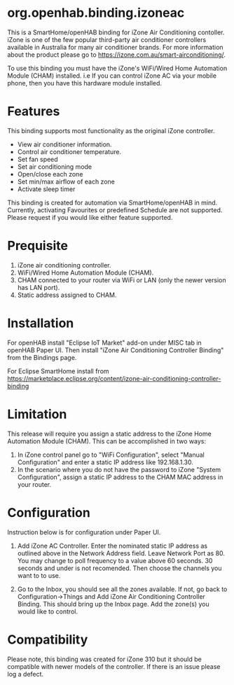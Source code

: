 # org.openhab.binding.izoneac
This is a SmartHome/openHAB binding for iZone Air Conditioning contoller.  iZone is one of the few popular third-party air conditioner controllers available in Australia for many air conditioner brands.  For more information about the product please go to https://izone.com.au/smart-airconditioning/.

To use this binding you must have the iZone's WiFi/Wired Home Automation Module (CHAM) installed.  i.e If you can control iZone AC via your mobile phone, then you have this hardware module installed.

# Features
This binding supports most functionality as the original iZone controller.
- View air conditioner information.
- Control air conditioner temperature.
- Set fan speed
- Set air conditioning mode
- Open/close each zone
- Set min/max airflow of each zone
- Activate sleep timer

This binding is created for automation via SmartHome/openHAB in mind.  Currently, activating Favourites or predefined Schedule are not supported.  Please request if you would like either feature supported.

# Prequisite
1. iZone air conditioning controller.
2. WiFi/Wired Home Automation Module (CHAM).
3. CHAM connected to your router via WiFi or LAN (only the newer version has LAN port).
4. Static address assigned to CHAM.

# Installation
For openHAB install "Eclipse IoT Market" add-on under MISC tab in openHAB Paper UI. Then install "iZone Air Conditioning Controller Binding" from the Bindings page.

For Eclipse SmartHome install from https://marketplace.eclipse.org/content/izone-air-conditioning-controller-binding

# Limitation
This release will require you assign a static address to the iZone Home Automation Module (CHAM).  This can be accomplished in two ways:

1. In iZone control panel go to "WiFi Configuration", select "Manual Configuration" and enter a static IP address like 192.168.1.30.
2. In the scenario where you do not have the password to iZone "System Configuration", assign a static IP address to the CHAM MAC address in your router.

# Configuration
Instruction below is for configuration under Paper UI.

1. Add iZone AC Controller.  Enter the nominated static IP address as outlined above in the Network Address field.  Leave Network Port as 80.  You may change to poll frequency to a value above 60 seconds.  30 seconds and under is not recomended.  Then choose the channels you want to to use.

2. Go to the Inbox, you should see all the zones available.  If not, go back to Configuration->Things and Add iZone Air Conditioning Controller Binding.  This should bring up the Inbox page.  Add the zone(s) you would like to control.

# Compatibility
Please note, this binding was created for iZone 310 but it should be compatible with newer models of the controller.  If there is an issue please log a defect.
